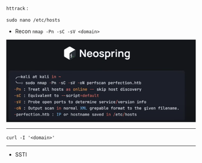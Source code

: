 `httrack` : 



`sudo nano /etc/hosts`

- Recon
`nmap -Pn -sC -sV <domain>`

![../images/Pasted image 20241112015603.png](../images/Pasted%20image%2020241112015603.png)

---
`curl -I '<domain>'`

---
- SSTI